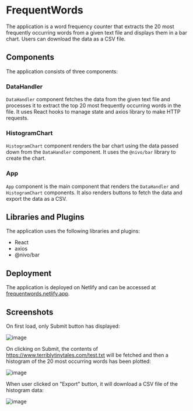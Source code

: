 # FrequentWords

The application is a word frequency counter that extracts the 20 most frequently occurring words from a given text file and displays them in a bar chart. Users can download the data as a CSV file.

## Components

The application consists of three components:

### DataHandler

`DataHandler` component fetches the data from the given text file and processes it to extract the top 20 most frequently occurring words in the file. It uses React hooks to manage state and axios library to make HTTP requests.

### HistogramChart

`HistogramChart` component renders the bar chart using the data passed down from the `DataHandler` component. It uses the `@nivo/bar` library to create the chart.

### App

`App` component is the main component that renders the `DataHandler` and `HistogramChart` components. It also renders buttons to fetch the data and export the data as a CSV.

## Libraries and Plugins

The application uses the following libraries and plugins:

- React
- axios
- @nivo/bar

## Deployment

The application is deployed on Netlify and can be accessed at [frequentwords.netlify.app](https://frequentwords.netlify.app/).

## Screenshots

On first load, only Submit button has displayed:

![image](https://github.com/sagarbhadauriya/TERRIBLY-TINY-TALES-Assignment/assets/72752355/fbc86b29-90f0-4d45-98cd-ae1716931b8c)

On clicking on Submit, the contents of https://www.terriblytinytales.com/test.txt will be fetched and then a histogram of the 20 most occurring words has been plotted:

![image](https://github.com/sagarbhadauriya/TERRIBLY-TINY-TALES-Assignment/assets/72752355/b3060014-70a9-410f-ab97-f188935f7e21)

When user clicked on "Export" button, it will download a CSV file of the histogram data:

![image](https://github.com/sagarbhadauriya/TERRIBLY-TINY-TALES-Assignment/assets/72752355/b9c096c8-926b-4c84-bce3-b7e753c77bd5)

